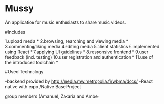 # Mussy
An application for music enthusiasts to share music videos. 

#Includes

1.upload media *
2.browsing, searching and viewing media *
3.commenting/liking media
4.editing media
5.client statistics
6.implemented using React *
7.applying UI guidelines *
8.responsive frontend *
9.user feedback (incl. testing)
10.user registration and authentication *
11.use of the introduced toolchain *

#Used Technology

-backend provided by http://media.mw.metropolia.fi/wbma/docs/
-React native with expo /Native Base Project


group members (Amanuel, Zakaria and Ambe)
